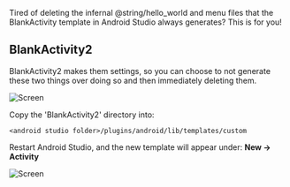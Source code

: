 Tired of deleting the infernal @string/hello_world and menu files that the BlankActivity template in Android Studio always generates? This is for you!

BlankActivity2
--------------------

BlankActivity2 makes them settings, so you can choose to not generate these two things over doing so and then immediately deleting them.

![Screen](https://github.com/emmaguy/android-studio-templates/raw/master/choose_options.png)

Copy the 'BlankActivity2' directory into:

`<android studio folder>/plugins/android/lib/templates/custom`

Restart Android Studio, and the new template will appear under: **New -> Activity**

![Screen](https://github.com/emmaguy/android-studio-templates/raw/master/blankactivity2.png)